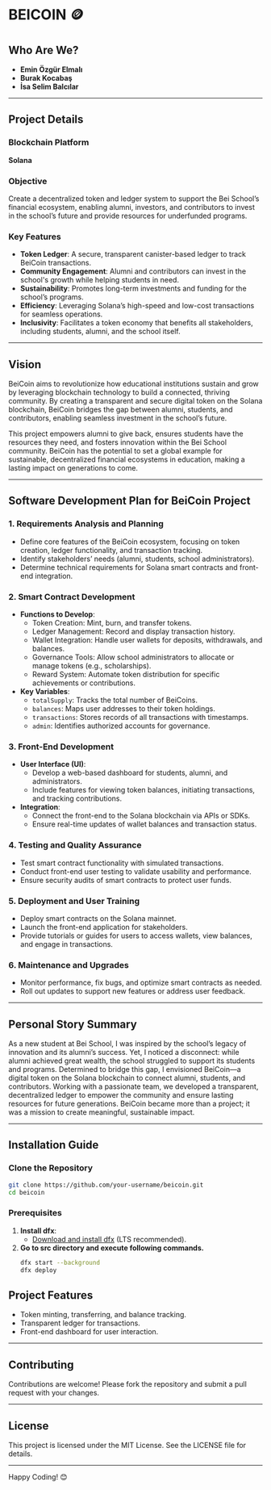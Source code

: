 
# BEICOIN 🪙  

## Who Are We?  
- **Emin Özgür Elmalı**  
- **Burak Kocabaş**  
- **İsa Selim Balcılar**  

---

## Project Details  

### Blockchain Platform  
**Solana**  

### Objective  
Create a decentralized token and ledger system to support the Bei School’s financial ecosystem, enabling alumni, investors, and contributors to invest in the school’s future and provide resources for underfunded programs.  

### Key Features  
- **Token Ledger**: A secure, transparent canister-based ledger to track BeiCoin transactions.  
- **Community Engagement**: Alumni and contributors can invest in the school's growth while helping students in need.  
- **Sustainability**: Promotes long-term investments and funding for the school’s programs.  
- **Efficiency**: Leveraging Solana’s high-speed and low-cost transactions for seamless operations.  
- **Inclusivity**: Facilitates a token economy that benefits all stakeholders, including students, alumni, and the school itself.  

---

## Vision  

BeiCoin aims to revolutionize how educational institutions sustain and grow by leveraging blockchain technology to build a connected, thriving community. By creating a transparent and secure digital token on the Solana blockchain, BeiCoin bridges the gap between alumni, students, and contributors, enabling seamless investment in the school’s future.  

This project empowers alumni to give back, ensures students have the resources they need, and fosters innovation within the Bei School community. BeiCoin has the potential to set a global example for sustainable, decentralized financial ecosystems in education, making a lasting impact on generations to come.  

---

## Software Development Plan for BeiCoin Project  

### 1. Requirements Analysis and Planning  
- Define core features of the BeiCoin ecosystem, focusing on token creation, ledger functionality, and transaction tracking.  
- Identify stakeholders’ needs (alumni, students, school administrators).  
- Determine technical requirements for Solana smart contracts and front-end integration.  

### 2. Smart Contract Development  
- **Functions to Develop**:  
  - Token Creation: Mint, burn, and transfer tokens.  
  - Ledger Management: Record and display transaction history.  
  - Wallet Integration: Handle user wallets for deposits, withdrawals, and balances.  
  - Governance Tools: Allow school administrators to allocate or manage tokens (e.g., scholarships).  
  - Reward System: Automate token distribution for specific achievements or contributions.  
- **Key Variables**:  
  - `totalSupply`: Tracks the total number of BeiCoins.  
  - `balances`: Maps user addresses to their token holdings.  
  - `transactions`: Stores records of all transactions with timestamps.  
  - `admin`: Identifies authorized accounts for governance.  

### 3. Front-End Development  
- **User Interface (UI)**:  
  - Develop a web-based dashboard for students, alumni, and administrators.  
  - Include features for viewing token balances, initiating transactions, and tracking contributions.  
- **Integration**:  
  - Connect the front-end to the Solana blockchain via APIs or SDKs.  
  - Ensure real-time updates of wallet balances and transaction status.  

### 4. Testing and Quality Assurance  
- Test smart contract functionality with simulated transactions.  
- Conduct front-end user testing to validate usability and performance.  
- Ensure security audits of smart contracts to protect user funds.  

### 5. Deployment and User Training  
- Deploy smart contracts on the Solana mainnet.  
- Launch the front-end application for stakeholders.  
- Provide tutorials or guides for users to access wallets, view balances, and engage in transactions.  

### 6. Maintenance and Upgrades  
- Monitor performance, fix bugs, and optimize smart contracts as needed.  
- Roll out updates to support new features or address user feedback.  

---

## Personal Story Summary  

As a new student at Bei School, I was inspired by the school’s legacy of innovation and its alumni’s success. Yet, I noticed a disconnect: while alumni achieved great wealth, the school struggled to support its students and programs. Determined to bridge this gap, I envisioned BeiCoin—a digital token on the Solana blockchain to connect alumni, students, and contributors. Working with a passionate team, we developed a transparent, decentralized ledger to empower the community and ensure lasting resources for future generations. BeiCoin became more than a project; it was a mission to create meaningful, sustainable impact.  

---

## **Installation Guide**  

### **Clone the Repository**  
```bash
git clone https://github.com/your-username/beicoin.git
cd beicoin
```


### **Prerequisites**  
1. **Install dfx**:  
   - [Download and install dfx]([https://nodejs.org/](https://internetcomputer.org/docs/current/developer-docs/getting-started/install)) (LTS recommended).
2. **Go to src directory and execute following commands.**
    ``` bash
   dfx start --background
   dfx deploy  
   ```



## **Project Features**  
- Token minting, transferring, and balance tracking.  
- Transparent ledger for transactions.  
- Front-end dashboard for user interaction.  

---

## **Contributing**  
Contributions are welcome! Please fork the repository and submit a pull request with your changes.  

---

## **License**  
This project is licensed under the MIT License. See the LICENSE file for details.  

---

Happy Coding! 😊  
